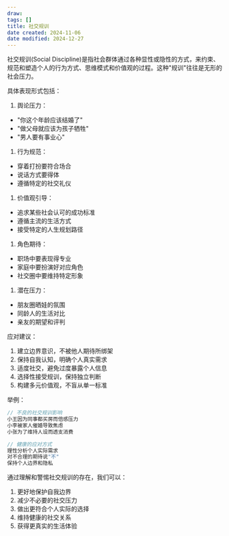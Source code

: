 ```yaml
---
draw:
tags: []
title: 社交规训
date created: 2024-11-06
date modified: 2024-12-27
---
```


社交规训(Social Discipline)是指社会群体通过各种显性或隐性的方式，来约束、规范和塑造个人的行为方式、思维模式和价值观的过程。这种"规训"往往是无形的社会压力。

具体表现形式包括：

1. 舆论压力：
- "你这个年龄应该结婚了"
- "做父母就应该为孩子牺牲"
- "男人要有事业心"

1. 行为规范：
- 穿着打扮要符合场合
- 说话方式要得体
- 遵循特定的社交礼仪

1. 价值观引导：
- 追求某些社会认可的成功标准
- 遵循主流的生活方式
- 接受特定的人生规划路径

1. 角色期待：
- 职场中要表现得专业
- 家庭中要扮演好对应角色
- 社交圈中要维持特定形象

1. 潜在压力：
- 朋友圈晒娃的氛围
- 同龄人的生活对比
- 亲友的期望和评判

应对建议：

1. 建立边界意识，不被他人期待所绑架
2. 保持自我认知，明确个人真实需求
3. 适度社交，避免过度暴露个人信息
4. 选择性接受规训，保持独立判断
5. 构建多元价值观，不盲从单一标准

举例：

```Java
// 不良的社交规训影响
小王因为同事都买房而倍感压力
小李被家人催婚导致焦虑
小张为了维持人设而透支消费

// 健康的应对方式
理性分析个人实际需求
对不合理的期待说"不"
保持个人边界和隐私
```

通过理解和警惕社交规训的存在，我们可以：

1. 更好地保护自我边界
2. 减少不必要的社交压力
3. 做出更符合个人实际的选择
4. 维持健康的社交关系
5. 获得更真实的生活体验
